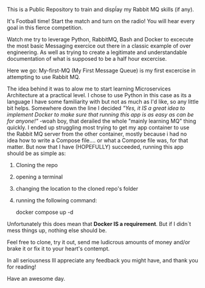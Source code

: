 This is a Public Repository to train and dispĺay my Rabbit MQ skills (if any).

It's Football time! Start the match and turn on the radio! You will hear every goal in this fierce competition.

Watch me try to leverage Python, RabbitMQ, Bash and Docker to excecute the most basic Messaging exercice out there in a classic example of over engineering.
As well as trying to create a legitimate and understandable documentation of what is supposed to be a half hour excercise.

Here we go:
My-first-MQ (My First Message Queue) is my first excercise in attempting to use Rabbit MQ.

The idea behind it was to alow me to start learning Microservices Architecture at a practical level.
I chose to use Python in this case as its a language I have some familiarity with but not as much as I'd like, so any little bit helps.
Somewhere down the line I decided *"Yes, it IS a great idea to implement Docker to make sure that running this app is as easy as can be for anyone!"* -woah boy, that derailed the whole "mainly learning MQ" thing quickly. I ended up struggling most trying to get my app container to use the Rabbit MQ server from the other container, mostly because i had no idea how to write a Compose file.... or what a Compose file was, for that matter. But now that I have (HOPEFULLY) succeeded, running this app should be as simple as:
 1. Cloning the repo
 2. opening a terminal
 3. changing the location to the cloned repo's folder
 4. running the following command:
   
    docker compose up -d

Unfortunately this does mean that **Docker IS a requirement**. But if I didn´t mess things up, nothing else should be.

Feel free to clone, try it out, send me ludicrous amounts of money and/or brake it or fix it to your heart's contempt.

In all seriousness Ill appreciate any feedback you might have, and thank you for reading!

Have an awesome day.
